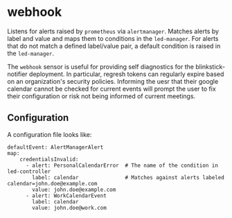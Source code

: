 # webhook

Listens for alerts raised by `prometheus` via `alertmanager`.  Matches alerts
by label and value and maps them to conditions in the `led-manager`.  For
alerts that do not match a defined label/value pair, a default condition is
raised in the `led-manager`.

The `webhook` sensor is useful for providing self diagnostics for the
blinkstick-notifier deployment.  In particular, regresh tokens can regularly
expire based on an organization's security policies.  Informing the uesr that
their google calendar cannot be checked for current events will prompt the user
to fix their configuration or risk not being informed of current meetings.

## Configuration

A configuration file looks like:

```
defaultEvent: AlertManagerAlert
map:
    credentialsInvalid:
      - alert: PersonalCalendarError  # The name of the condition in led-controller
        label: calendar               # Matches against alerts labeled calendar=john.doe@example.com
        value: john.doe@example.com
      - alert: WorkCalendarEvent
        label: calendar
        value: john.doe@work.com
```

